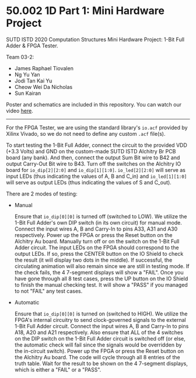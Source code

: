 # 50.002 1D Part 1: Mini Hardware Project

SUTD ISTD 2020 Computation Structures Mini Hardware Project: 1-Bit Full Adder & FPGA Tester.

Team 03-2:

- James Raphael Tiovalen
- Ng Yu Yan
- Jodi Tan Kai Yu
- Cheow Wei Da Nicholas
- Sun Kairan

Poster and schematics are included in this repository. You can watch our video [here]().

---

For the FPGA Tester, we are using the standard library's `io.acf` provided by Xilinx Vivado, so we do not need to define any custom `.acf` file(s).

To start testing the 1-Bit Full Adder, connect the circuit to the provided VDD (+3.3 Volts) and GND on the custom-made SUTD ISTD Alchitry Br PCB board (any bank). And then, connect the output Sum Bit wire to B42 and output Carry-Out Bit wire to B43. Turn off the switches on the Alchitry IO board for `io_dip[2][2:0]` and `io_dip[1][1:0]`. `io_led[2][2:0]` will serve as input LEDs (thus indicating the values of A, B and C_in) and `io_led[1][1:0]` will serve as output LEDs (thus indicating the values of S and C_out).

There are 2 modes of testing:

- Manual

  Ensure that `io_dip[0][0]` is turned off (switched to LOW). We utilize the 1-Bit Full Adder's own DIP switch (in its own circuit) for manual mode. Connect the input wires A, B and Carry-In to pins A33, A31 and A30 respectively. Power up the FPGA or press the Reset button on the Alchitry Au board. Manually turn off or on the switch on the 1-Bit Full Adder circuit. The input LEDs on the FPGA should correspond to the output LEDs. If so, press the CENTER button on the IO Shield to check the result (it will display two dots  in the middle). If successful, the circulating animation will also remain since we are still in testing mode. If the check fails, the 4 7-segment displays will show a "FAIL". Once you have gone through all 8 test cases, press the UP button on the IO Shield to finish the manual checking test. It will show a "PASS" if you managed to not "FAIL" any test cases.

- Automatic

  Ensure that `io_dip[0][0]` is turned on (switched to HIGH). We utilize the FPGA's internal circuitry to send clock-governed signals to the external 1-Bit Full Adder circuit. Connect the input wires A, B and Carry-In to pins A18, A20 and A21 respectively. Also ensure that ALL of the 4 switches on the DIP switch on the 1-Bit Full Adder circuit is switched off (or else, the automatic check will fail since the signals would be overridden by the in-circuit switch). Power up the FPGA or press the Reset button on the Alchitry Au board. The code will cycle through all 8 entries of the truth table. Wait for the result to be shown on the 4 7-segment displays, which is either a "FAIL" or a "PASS".